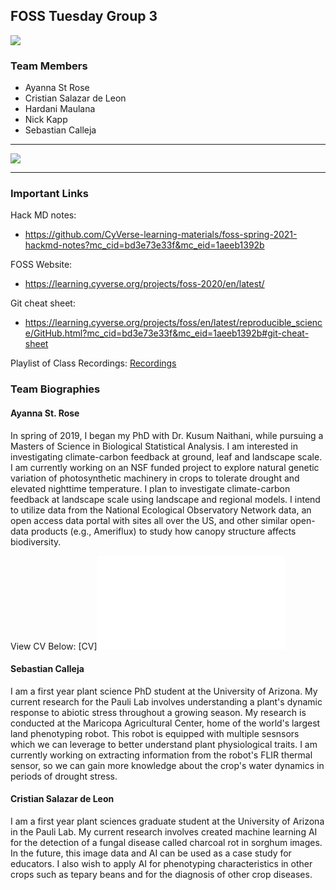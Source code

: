 ## FOSS Tuesday Group 3 

<img src="cyverse_logo.png" class="inline"/>

### Team Members
- Ayanna St Rose
- Cristian Salazar de Leon
- Hardani Maulana
- Nick Kapp
- Sebastian Calleja 

***
<img src="cactus_sunset.jpg" class="inline"/>

***
### Important Links
Hack MD notes: 
- https://github.com/CyVerse-learning-materials/foss-spring-2021-hackmd-notes?mc_cid=bd3e73e33f&mc_eid=1aeeb1392b

FOSS Website: 
- https://learning.cyverse.org/projects/foss-2020/en/latest/

Git cheat sheet: 
- https://learning.cyverse.org/projects/foss/en/latest/reproducible_science/GitHub.html?mc_cid=bd3e73e33f&mc_eid=1aeeb1392b#git-cheat-sheet

Playlist of Class Recordings: 
[Recordings](https://www.youtube.com/playlist?list=PL38WPXpo-ZW2U9_ADIr_oEGmTHlBKQxkV)

### Team Biographies

#### Ayanna St. Rose
In spring of 2019, I began my PhD with Dr. Kusum Naithani, while pursuing a Masters of Science in Biological Statistical Analysis. I am interested in investigating climate-carbon feedback at ground, leaf and landscape scale. I am currently working on an NSF funded project to explore natural genetic variation of photosynthetic machinery in crops to tolerate drought and elevated nighttime temperature. I plan to investigate climate-carbon feedback at landscape scale using landscape and regional models. I intend to utilize data from the National Ecological Observatory Network data, an open access data portal with sites all over the US, and other similar open-data products (e.g., Ameriflux) to study how canopy structure affects biodiversity.

View CV Below:
[CV]<embed src="StRose-CV.pdf" type="application/pdf" />

#### Sebastian Calleja
I am a first year plant science PhD student at the University of Arizona. My current research for the Pauli Lab involves understanding a plant's dynamic response to abiotic stress throughout a growing season. My research is conducted at the Maricopa Agricultural Center, home of the world's largest land phenotyping robot. This robot is equipped with multiple sesnsors which we can leverage to better understand plant physiological traits. I am currently working on extracting information from the robot's FLIR thermal sensor, so we can gain more knowledge about the crop's water dynamics in periods of drought stress.

#### Cristian Salazar de Leon
I am a first year plant sciences graduate student at the University of Arizona in the Pauli Lab. My current research involves created machine learning AI for the detection of a fungal disease called charcoal rot in sorghum images. In the future, this image data and AI can be used as a case study for educators. I also wish to apply AI for phenotyping characteristics in other crops such as tepary beans and for the diagnosis of other crop diseases.
